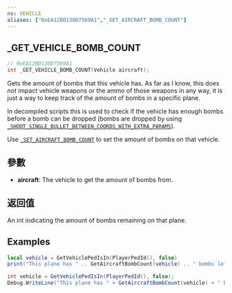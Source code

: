 ```yaml
---
ns: VEHICLE
aliases: ["0xEA12BD130D7569A1","_GET_AIRCRAFT_BOMB_COUNT"]
---
```

## _GET_VEHICLE_BOMB_COUNT

```c
// 0xEA12BD130D7569A1
int _GET_VEHICLE_BOMB_COUNT(Vehicle aircraft);
```

Gets the amount of bombs that this vehicle has. As far as I know, this does _not_ impact vehicle weapons or the ammo of those weapons in any way, it is just a way to keep track of the amount of bombs in a specific plane. 

In decompiled scripts this is used to check if the vehicle has enough bombs before a bomb can be dropped (bombs are dropped by using [`_SHOOT_SINGLE_BULLET_BETWEEN_COORDS_WITH_EXTRA_PARAMS`](#_0xBFE5756E7407064A)). 

Use [`_SET_AIRCRAFT_BOMB_COUNT`](#_0xF4B2ED59DEB5D774) to set the amount of bombs on that vehicle.

## 參數
* **aircraft**: The vehicle to get the amount of bombs from.

## 返回值
An int indicating the amount of bombs remaining on that plane.

## Examples
```lua
local vehicle = GetVehiclePedIsIn(PlayerPedId(), false)
print("This plane has " .. GetAircraftBombCount(vehicle) .. " bombs left.")
```

```cs
int vehicle = GetVehiclePedIsIn(PlayerPedId(), false);
Debug.WriteLine("This plane has " + GetAircraftBombCount(vehicle) + " bombs left.");
```